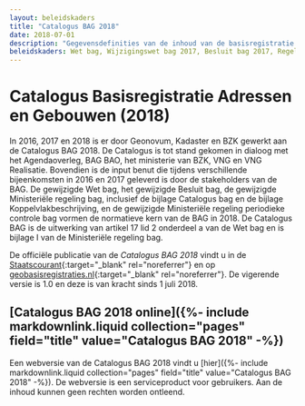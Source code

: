 ```yaml
---
layout: beleidskaders
title: "Catalogus BAG 2018"
date: 2018-07-01
description: "Gegevensdefinities van de inhoud van de basisregistratie en de geldende kwaliteitseisen"
beleidskaders: Wet bag, Wijzigingswet bag 2017, Besluit bag 2017, Regeling bag 2018
---
```


# Catalogus Basisregistratie Adressen en Gebouwen (2018)

In 2016, 2017 en 2018 is er door Geonovum, Kadaster en BZK gewerkt aan de Catalogus BAG 2018. De Catalogus is tot stand gekomen in dialoog met het Agendaoverleg, BAG BAO, het ministerie van BZK, VNG en VNG Realisatie. Bovendien is de input benut die tijdens verschillende bijeenkomsten in 2016 en 2017 geleverd is door de stakeholders van de BAG. De gewijzigde Wet bag, het gewijzigde Besluit bag, de gewijzigde Ministeriële regeling bag, inclusief de bijlage Catalogus bag en de bijlage Koppelvlakbeschrijving, en de gewijzigde Ministeriële regeling periodieke controle bag vormen de normatieve kern van de BAG in 2018. De Catalogus BAG is de uitwerking van artikel 17 lid 2 onderdeel a van de Wet bag en is bijlage I van de Ministeriële regeling bag.

De officiële publicatie van de _Catalogus BAG 2018_ vindt u in de [Staatscourant](https://zoek.officielebekendmakingen.nl/stcrt-2018-36227.html){:target="_blank" rel="noreferrer"} en op [geobasisregistraties.nl](https://www.geobasisregistraties.nl/documenten/publicatie/2018/03/12/catalogus-2018){:target="_blank" rel="noreferrer"}. De vigerende versie is 1.0 en deze is van kracht sinds 1 juli 2018.

## [Catalogus BAG 2018 online]({%- include markdownlink.liquid collection="pages" field="title" value="Catalogus BAG 2018" -%})

Een webversie van de Catalogus BAG 2018 vindt u [hier]({%- include markdownlink.liquid collection="pages" field="title" value="Catalogus BAG 2018" -%}). De webversie is een serviceproduct voor gebruikers. Aan de inhoud kunnen geen rechten worden ontleend.
